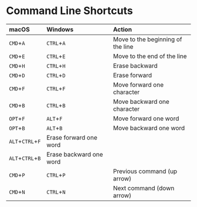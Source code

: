 # Command Line Shortcuts

| macOS | Windows | Action |
| :--- | :--- | :--- |
| `CMD`+`A` | `CTRL`+`A` | Move to the beginning of the line |
| `CMD`+`E` | `CTRL`+`E` | Move to the end of the line |
| `CMD`+`H` | `CTRL`+`H` | Erase backward |
| `CMD`+`D` | `CTRL`+`D` | Erase forward |
| `CMD`+`F` | `CTRL`+`F` | Move forward one character |
| `CMD`+`B` | `CTRL`+`B` | Move backward one character |
| `OPT`+`F` | `ALT`+`F` | Move forward one word |
| `OPT`+`B` | `ALT`+`B` | Move backward one word |
| `ALT`+`CTRL`+`F` | Erase forward one word |  |
| `ALT`+`CTRL`+`B` | Erase backward one word |  |
| `CMD`+`P` | `CTRL`+`P` | Previous command \(up arrow\) |
| `CMD`+`N` | `CTRL`+`N` | Next command \(down arrow\) |

